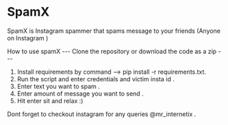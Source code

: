# SpamX
SpamX is Instagram spammer that spams message to your friends (Anyone on Instagram )


How to use spamX
--- Clone the repository or download the code as a zip ---
1. Install requirements by command --> pip install -r requirements.txt. 
2. Run the script and enter credentials and victim insta id .
3. Enter text you want to spam .
4. Enter amount of message you want to send . 
3. Hit enter sit and relax :)

Dont forget to checkout instagram for any queries @mr_internetix .
